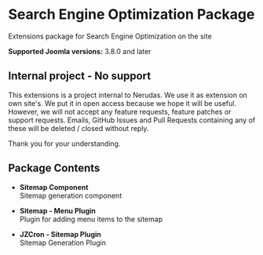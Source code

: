 # Search Engine Optimization Package
Extensions package for Search Engine Optimization on the site

**Supported Joomla versions:** 3.8.0 and later  


## Internal project - No support
This extensions is a project internal to Nerudas. We use it as extension on own site's. We put it in open access because we hope it will be useful. However, we will not accept any feature requests, feature patches or support requests. Emails, GitHub Issues and Pull Requests containing any of these will be deleted / closed without reply.

Thank you for your understanding.


## Package Contents
* **Sitemap Component**  
Sitemap generation component

* **Sitemap - Menu Plugin**  
Plugin for adding menu items to the sitemap

* **JZCron - Sitemap Plugin**  
Sitemap Generation Plugin